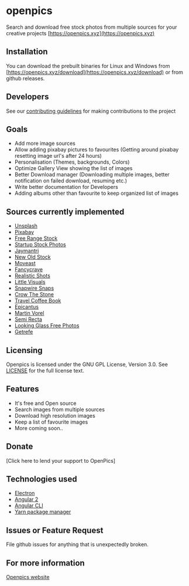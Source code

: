 # openpics
Search and download free stock photos from multiple sources for your creative projects
[https://openpics.xyz](https://openpics.xyz)

## Installation
You can download the prebuilt binaries for Linux and Windows from [https://openpics.xyz/download](https://openpics.xyz/download) or from github releases.

## Developers
See our [contributing guidelines](https://github.com/lohanitech/openpics/blob/master/CONTRIBUTING.md) for making contributions to the project

## Goals
- Add more image sources
- Allow adding pixabay pictures to favourites (Getting around pixabay resetting image url's after 24 hours)
- Personalisation (Themes, backgrounds, Colors)
- Optimize Gallery View showing the list of images
- Better Download manager (Downloading multiple images, better notification on failed download, resuming etc.)
- Write better documentation for Developers
- Adding albums other than favourite to keep organized list of images

## Sources currently implemented
- [Unsplash](https://unsplash.com)
- [Pixabay](https://pixabay.com)
- [Free Range Stock](https://freerangestock.com)
- [Startup Stock Photos](http://startupstockphotos.com)
- [Jaymantri](http://jaymantri.com)
- [New Old Stock](http://nos.twnsnd.co)
- [Moveast](http://moveast.me)
- [Fancycrave](https://fancycrave.tumblr.com)
- [Realistic Shots](http://realisticshots.com)
- [Little Visuals](http://littlevisuals.co)
- [Snapwire Snaps](https://snapwiresnaps.tumblr.com)
- [Crow The Stone](https://crowthestone.tumblr.com)
- [Travel Coffee Book](http://travelcoffeebook.com)
- [Epicantus](https://epicantus.tumblr.com)
- [Martin Vorel](https://martinvorel.tumblr.com)
- [Semi Recta](https://semi-recta.tumblr.com)
- [Looking Glass Free Photos](https://lookingglassfreephotos.tumblr.com)
- [Getrefe](https://getrefe.tumblr.com)

## Licensing
Openpics is licensed under the GNU GPL License, Version 3.0. See [LICENSE](https://github.com/lohanitech/openpics/blob/master/LICENSE) for the full license text.

## Features
- It's free and Open source
- Search images from multiple sources
- Download high resolution images
- Keep a list of favourite images
- More coming soon..

## Donate
[Click here to lend your support to OpenPics]

## Technologies used
- [Electron](https://electron.atom.io)
- [Angular 2](https://angular.io)
- [Angular CLI](https://cli.angular.io)
- [Yarn package manager](https://yarnpkg.com)

## Issues or Feature Request
File github issues for anything that is unexpectedly broken.

## For more information
[Openpics website](https://openpics.xyz)